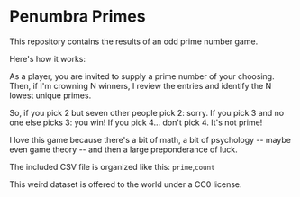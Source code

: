 # Penumbra Primes

This repository contains the results of an odd prime number game.

Here's how it works:

As a player, you are invited to supply a prime number of your choosing. Then, if I'm crowning N winners, I review the entries and identify the N lowest unique primes.

So, if you pick 2 but seven other people pick 2: sorry. If you pick 3 and no one else picks 3: you win! If you pick 4... don't pick 4. It's not prime!

I love this game because there's a bit of math, a bit of psychology -- maybe even game theory -- and then a large preponderance of luck.

The included CSV file is organized like this: `prime`,`count`

This weird dataset is offered to the world under a CC0 license.